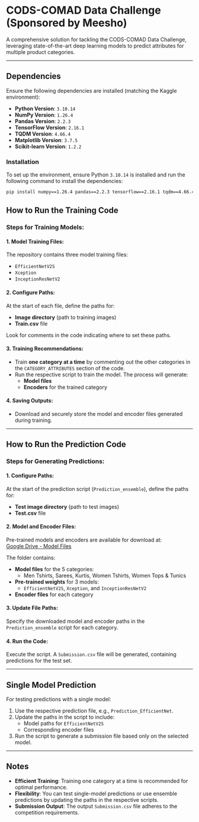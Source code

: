 # CODS-COMAD Data Challenge (Sponsored by Meesho)

A comprehensive solution for tackling the CODS-COMAD Data Challenge, leveraging state-of-the-art deep learning models to predict attributes for multiple product categories.

---

## Dependencies

Ensure the following dependencies are installed (matching the Kaggle environment):

- **Python Version**: `3.10.14`
- **NumPy Version**: `1.26.4`
- **Pandas Version**: `2.2.3`
- **TensorFlow Version**: `2.16.1`
- **TQDM Version**: `4.66.4`
- **Matplotlib Version**: `3.7.5`
- **Scikit-learn Version**: `1.2.2`

### Installation

To set up the environment, ensure Python `3.10.14` is installed and run the following command to install the dependencies:

```bash
pip install numpy==1.26.4 pandas==2.2.3 tensorflow==2.16.1 tqdm==4.66.4 matplotlib==3.7.5 scikit-learn==1.2.2
```
## How to Run the Training Code

### Steps for Training Models:

#### 1. Model Training Files:
The repository contains three model training files:
- `EfficientNetV2S`
- `Xception`
- `InceptionResNetV2`

#### 2. Configure Paths:
At the start of each file, define the paths for:
- **Image directory** (path to training images)
- **Train.csv** file

Look for comments in the code indicating where to set these paths.

#### 3. Training Recommendations:
- Train **one category at a time** by commenting out the other categories in the `CATEGORY_ATTRIBUTES` section of the code.
- Run the respective script to train the model. The process will generate:
  - **Model files**
  - **Encoders** for the trained category

#### 4. Saving Outputs:
- Download and securely store the model and encoder files generated during training.

---

## How to Run the Prediction Code

### Steps for Generating Predictions:

#### 1. Configure Paths:
At the start of the prediction script (`Prediction_ensemble`), define the paths for:
- **Test image directory** (path to test images)
- **Test.csv** file

#### 2. Model and Encoder Files:
Pre-trained models and encoders are available for download at:  
[Google Drive - Model Files](https://drive.google.com/drive/folders/1Ns17cJCJGXbyW_7zIFmN-7-AtUJzSZOG?usp=drive_link)

The folder contains:
- **Model files** for the 5 categories:
  - Men Tshirts, Sarees, Kurtis, Women Tshirts, Women Tops & Tunics
- **Pre-trained weights** for 3 models:
  - `EfficientNetV2S`, `Xception`, and `InceptionResNetV2`
- **Encoder files** for each category

#### 3. Update File Paths:
Specify the downloaded model and encoder paths in the `Prediction_ensemble` script for each category.

#### 4. Run the Code:
Execute the script. A `Submission.csv` file will be generated, containing predictions for the test set.

---

## Single Model Prediction

For testing predictions with a single model:

1. Use the respective prediction file, e.g., `Prediction_EfficientNet`.
2. Update the paths in the script to include:
   - Model paths for `EfficientNetV2S`
   - Corresponding encoder files
3. Run the script to generate a submission file based only on the selected model.

---

## Notes
- **Efficient Training**: Training one category at a time is recommended for optimal performance.
- **Flexibility**: You can test single-model predictions or use ensemble predictions by updating the paths in the respective scripts.
- **Submission Output**: The output `Submission.csv` file adheres to the competition requirements.
